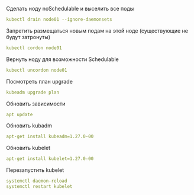Сделать ноду noSchedulable и выселить все поды
```yaml
kubectl drain node01 --ignore-daemonsets
```
Запретить размещаться новым подам на этой ноде (существующие не будут затронуты)
```yaml
kubectl cordon node01
```
Вернуть ноду для возможности Schedulable
```yaml
kubectl uncordon node01
```
Посмотреть план upgrade
```yaml
kubeadm upgrade plan
```
Обновить зависимости
```yaml
apt update
```
Обновить kubadm
```yaml
apt-get install kubeadm=1.27.0-00
```
Обновить kubelet
```yaml
apt-get install kubelet=1.27.0-00 
```
Перезапустить kubelet
```yaml
systemctl daemon-reload
systemctl restart kubelet
```

